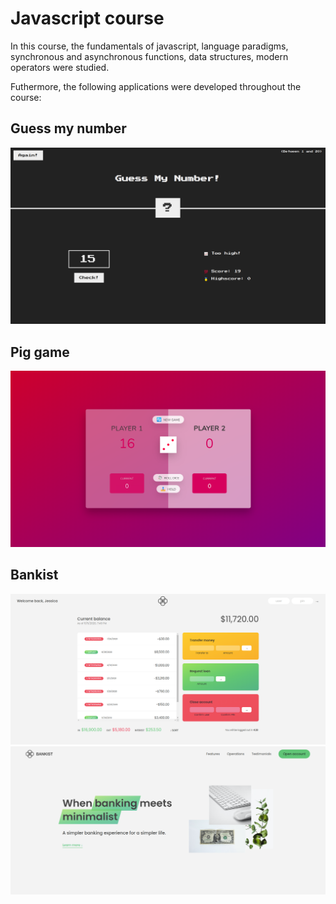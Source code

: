 # Javascript course

In this course, the fundamentals of javascript, language paradigms, synchronous and asynchronous functions, data structures, modern operators were studied.

Futhermore, the following applications were developed throughout the course:

## Guess my number

<img src=".github/guess-my-number.png"></img>

## Pig game

<img src=".github/pig-game.png"></img>

## Bankist

<img src=".github/bankist-app.png"></img>
<img src=".github/bankist-web.png"></img>

